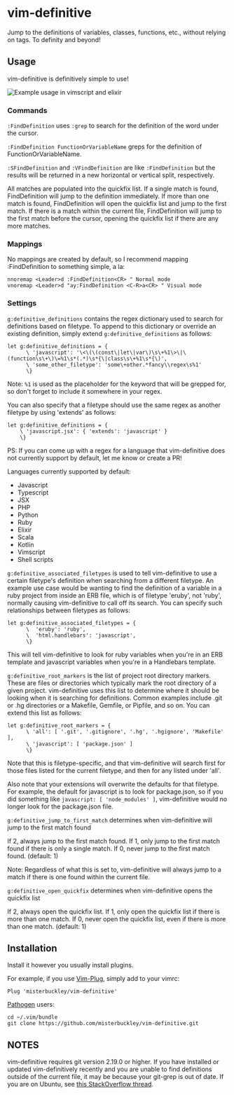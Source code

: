 # vim-definitive

Jump to the definitions of variables, classes, functions, etc., without relying on tags. To definity and beyond!

## Usage

vim-definitive is definitively simple to use!

<img src="img/example.gif?raw=true" alt="Example usage in vimscript and elixir" title="Example usage in vimscript and elixir">

### Commands

`:FindDefinition` uses `:grep` to search for the definition of the word under the cursor.

`:FindDefinition FunctionOrVariableName` greps for the definition of FunctionOrVariableName.

`:SFindDefinition` and `:VFindDefinition` are like `:FindDefinition` but the results will be returned in a new horizontal or vertical split, respectively.

All matches are populated into the quickfix list. If a single match is found, FindDefinition will jump to the definition immediately. If more than one match is found, FindDefinition will open the quickfix list and jump to the first match. If there is a match within the current file, FindDefinition will jump to the first match before the cursor, opening the quickfix list if there are any more matches.

### Mappings

No mappings are created by default, so I recommend mapping :FindDefinition to something simple, a la:

    nnoremap <Leader>d :FindDefinition<CR> " Normal mode
    vnoremap <Leader>d "ay:FindDefinition <C-R>a<CR> " Visual mode

### Settings

`g:definitive_definitions` contains the regex dictionary used to search for definitions based on filetype. To append to this dictionary or override an existing definition, simply extend `g:definitive_definitions` as follows:

    let g:definitive_definitions = {
          \ 'javascript': '\<\(\(const\|let\|var\)\s\+%1\>\|\(function\s\+\)\=%1\s*(.*)\s*{\|class\s\+%1\s*{\)',
          \ 'some_other_filetype': 'some\+other.*fancy\\regex\s%1'
          \}

Note: `%1` is used as the placeholder for the keyword that will be grepped for, so don't forget to include it somewhere in your regex.

You can also specify that a filetype should use the same regex as another
filetype by using 'extends' as follows:

    let g:definitive_definitions = {
        \ 'javascript.jsx': { 'extends': 'javascript' }
        \}

PS: If you can come up with a regex for a language that vim-definitive does not currently support by default, let me know or create a PR!

Languages currently supported by default:
- Javascript
- Typescript
- JSX
- PHP
- Python
- Ruby
- Elixir
- Scala
- Kotlin
- Vimscript
- Shell scripts

`g:definitive_associated_filetypes` is used to tell vim-definitive to use a
certain filetype's definition when searching from a different filetype. An
example use case would be wanting to find the definition of a variable in a
ruby project from inside an ERB file, which is of filetype 'eruby', not
'ruby', normally causing vim-definitive to call off its search. You can
specify such relationships between filetypes as follows:

    let g:definitive_associated_filetypes = {
          \  'eruby': 'ruby',
          \  'html.handlebars': 'javascript',
          \}

This will tell vim-definitive to look for ruby variables when you're in an ERB
template and javascript variables when you're in a Handlebars template.

`g:definitive_root_markers` is the list of project root directory markers.
These are files or directories which typically mark the root directory of a
given project. vim-definitive uses this list to determine where it should be
looking when it is searching for definitions. Common examples include .git or
.hg directories or a Makefile, Gemfile, or Pipfile, and so on. You can extend
this list as follows:

    let g:definitive_root_markers = {
          \ 'all': [ '.git', '.gitignore', '.hg', '.hgignore', 'Makefile' ],
          \ 'javascript': [ 'package.json' ]
          \}

Note that this is filetype-specific, and that vim-definitive will search first
for those files listed for the current filetype, and then for any listed under
'all'.

Also note that your extensions will overwrite the defaults for that filetype.
For example, the default for javascript is to look for package.json, so if you
did something like `javascript: [ 'node_modules' ]`, vim-definitive would no
longer look for the package.json file.

`g:definitive_jump_to_first_match` determines when vim-definitive will jump to the first match found

If 2, always jump to the first match found. If 1, only jump to the first match found if there is only a single match. If 0, never jump to the first match found. (default: 1)

Note: Regardless of what this is set to, vim-definitive will always jump to a
match if there is one found within the current file.

`g:definitive_open_quickfix` determines when vim-definitive opens the quickfix list

If 2, always open the quickfix list. If 1, only open the quickfix list if there is more than one match. If 0, never open the quickfix list, even if there is more than one match. (default: 1)

## Installation

Install it however you usually install plugins.

For example, if you use [Vim-Plug](https://github.com/junegunn/vim-plug), simply add to your vimrc:

    Plug 'misterbuckley/vim-definitive'

[Pathogen](https://github.com/tpope/vim-pathogen) users:

    cd ~/.vim/bundle
    git clone https://github.com/misterbuckley/vim-definitive.git
    
    
## NOTES

vim-definitive requires git version 2.19.0 or higher. If you have installed or updated vim-definitively recently and you are unable to find definitions outside of the current file, it may be because your git-grep is out of date. If you are on Ubuntu, see [this StackOverflow thread](https://stackoverflow.com/questions/19109542/installing-latest-version-of-git-in-ubuntu).

